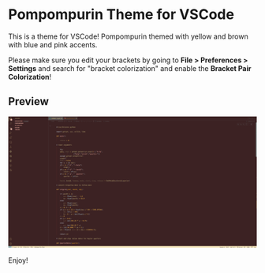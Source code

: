 # Pompompurin Theme for VSCode

This is a theme for VSCode! Pompompurin themed with yellow and brown with blue and pink accents.

Please make sure you edit your brackets by going to **File > Preferences > Settings** and search for "bracket colorization" and enable the **Bracket Pair Colorization**!

## Preview

![Preview of Pompompurin Theme](images\preview5.png)

Enjoy!


